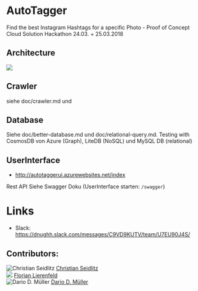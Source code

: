 # AutoTagger
Find the best Instagram Hashtags for a specific Photo - Proof of Concept Cloud Solution Hackathon 24.03. + 25.03.2018

## Architecture
![](https://github.com/Vittel/AutoTagger/raw/master/doc/architecture.png)

## Crawler
siehe doc/crawler.md und 

## Database
Siehe doc/better-database.md und doc/relational-query.md.
Testing with CosmosDB von Azure (Graph), LiteDB (NoSQL) und MySQL DB (relational)

## UserInterface
  * http://autotaggerui.azurewebsites.net/index

Rest API
Siehe Swagger Doku (UserInterface starten: ```/swagger```)

# Links
  * Slack: https://dnughh.slack.com/messages/C9VD9KUTV/team/U7EU90J4S/

## Contributors:
![Christian Seidlitz](https://avatars1.githubusercontent.com/u/1927076?s=50) [Christian Seidlitz](https://github.com/Vittel)<br />
![](http://via.placeholder.com/50x50) [Florian Lierenfeld](https://github.com/soulseak)<br />
![Dario D. Müller](https://avatars1.githubusercontent.com/u/2358139?s=50) [Dario D. Müller](https://github.com/DarioDomiDE)
